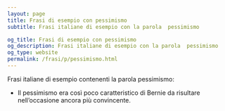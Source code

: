 ```yaml
---
layout: page
title: Frasi di esempio con pessimismo 
subtitle: Frasi italiane di esempio con la parola  pessimismo

og_title: Frasi di esempio con pessimismo 
og_description: Frasi italiane di esempio con la parola  pessimismo
og_type: website
permalink: /frasi/p/pessimismo.html
---
```


Frasi italiane di esempio contenenti la parola pessimismo:


- Il pessimismo era così poco caratteristico di Bernie da risultare nell’occasione ancora più convincente.
